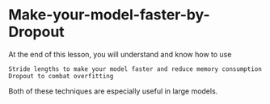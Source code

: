 # Make-your-model-faster-by-Dropout

At the end of this lesson, you will understand and know how to use

    Stride lengths to make your model faster and reduce memory consumption
    Dropout to combat overfitting

Both of these techniques are especially useful in large models.
